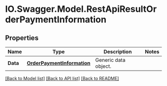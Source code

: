 # IO.Swagger.Model.RestApiResultOrderPaymentInformation
## Properties

Name | Type | Description | Notes
------------ | ------------- | ------------- | -------------
**Data** | [**OrderPaymentInformation**](OrderPaymentInformation.md) | Generic data object. | 

[[Back to Model list]](../README.md#documentation-for-models) [[Back to API list]](../README.md#documentation-for-api-endpoints) [[Back to README]](../README.md)

